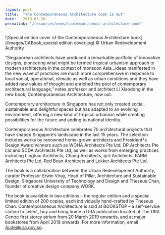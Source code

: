 ```yaml
---
layout: post
title:  "The Contemporaneous Architecture book is out"
date:   2019-03-20
permalink: "/resources/news/contemporaneous-architecture-book"
---
```

![Special edition cover of the Contemporaneous Architecture book](/images/CABook_special edition cover.jpg)
© Urban Redevelopment Authority

“Singaporean architects have produced a remarkable portfolio of innovative designs, pioneering what might be termed tropical urbanism approach to modern architecture in the context of monsoon Asia…ideas manifested in the new wave of practices are much more comprehensive in response to local social, operational, climatic as well as urban conditions and they have added new values of thought and enriched the pool of contemporary architectural language,” notes professor and architect Li Xiaodong in the new book, Contemporaneous Architecture, now out. 

Contemporary architecture in Singapore has not only created social, sustainable and delightful spaces but has adapted to an evolving environment, offering a new kind of tropical urbanism while creating possibilities for the future and adding to national identity. 

Contemporaneous Architecture celebrates 70 architectural projects that have shaped Singapore’s landscape in the last 15 years. The selection includes works by renowned home-grown architects and President*s Design Award winners such as WOHA Architects Pte Ltd, DP Architects Pte Ltd and SCDA Architects Pte Ltd, as well as works from emerging practices including Linghao Architects, Chang Architects, ip:li Architects, FARM Architects Pte Ltd, Red Bean Architects and Lekker Architects Pte Ltd. 

The book is a collaboration between the Urban Redevelopment Authority, curator Professor Erwin Viray, Head of Pillar, Architecture and Sustainable Design, Singapore University of Technology and Design and Theseus Chan, founder of creative design company WORK. 

The book is available in two editions – the regular edition and a special limited edition of 200 copies, each individually hand-crafted by Theseus Chan. Contemporaneous Architecture is sold at BOOKSTOP – a self-service station to select, buy and bring home a URA publication located at The URA Centre first storey atrium from 20 March 2019 onwards, and at major bookstores from April 2019 onwards. For more information, email Aude@ura.gov.sg. 



